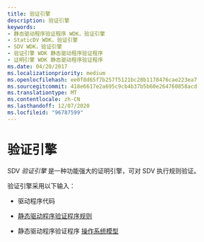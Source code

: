```yaml
---
title: 验证引擎
description: 验证引擎
keywords:
- 静态驱动程序验证程序 WDK，验证引擎
- StaticDV WDK，验证引擎
- SDV WDK，验证引擎
- 验证引擎 WDK 静态驱动程序验证程序
- 证明引擎 WDK 静态驱动程序验证程序
ms.date: 04/20/2017
ms.localizationpriority: medium
ms.openlocfilehash: ee0f8d65f7b257f5121bc28b1178476cae223ea7
ms.sourcegitcommit: 418e6617e2a695c9cb4b37b5b60e264760858acd
ms.translationtype: MT
ms.contentlocale: zh-CN
ms.lasthandoff: 12/07/2020
ms.locfileid: "96787599"
---
```

# <a name="verification-engine"></a>验证引擎


SDV *验证引擎* 是一种功能强大的证明引擎，可对 SDV 执行规则验证。

验证引擎采用以下输入：

-   驱动程序代码

-   [静态驱动程序验证程序规则](static-driver-verifier-rule.md)

-   静态驱动程序验证程序 [操作系统模型](operating-system-model.md)

 

 





